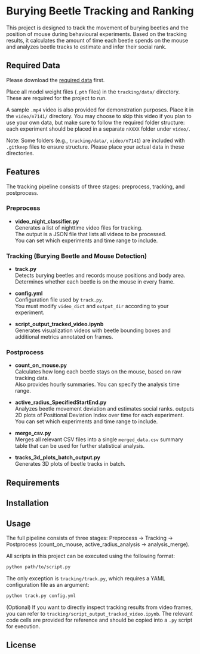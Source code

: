 # Burying Beetle Tracking and Ranking
This project is designed to track the movement of burying beetles and the position of mouse during behavioural experiments. Based on the tracking results, it calculates the amount of time each beetle spends on the mouse and analyzes beetle tracks to estimate and infer their social rank.

## Required Data
Please download the [required data](https://drive.google.com/drive/folders/1vGJgGVYwupqA06Lj6wFC9Ki-DBtZDRHL?usp=drive_link) first.

Place all model weight files (`.pth` files) in the `tracking/data/` directory. These are required for the project to run.

A sample `.mp4` video is also provided for demonstration purposes. Place it in the `video/n7141/` directory. You may choose to skip this video if you plan to use your own data, but make sure to follow the required folder structure: each experiment should be placed in a separate `nXXXX` folder under `video/`.

Note: Some folders (e.g., `tracking/data/`, `video/n7141`) are included with `.gitkeep` files to ensure structure. Please place your actual data in these directories.

## Features
The tracking pipeline consists of three stages: preprocess, tracking, and postprocess.

### Preprocess

- **video_night_classifier.py**  
  Generates a list of nighttime video files for tracking.  
  The output is a JSON file that lists all videos to be processed.  
  You can set which experiments and time range to include.

### Tracking (Burying Beetle and Mouse Detection)

- **track.py**  
  Detects burying beetles and records mouse positions and body area.  
  Determines whether each beetle is on the mouse in every frame.

- **config.yml**  
  Configuration file used by `track.py`.  
  You must modify `video_dict` and `output_dir` according to your experiment.

- **script_output_tracked_video.ipynb**  
  Generates visualization videos with beetle bounding boxes and additional metrics annotated on frames.

### Postprocess

- **count_on_mouse.py**  
  Calculates how long each beetle stays on the mouse, based on raw tracking data.  
  Also provides hourly summaries.
  You can specify the analysis time range.

- **active_radius_SpecifiedStartEnd.py**  
  Analyzes beetle movement deviation and estimates social ranks.
  outputs 2D plots of Positional Deviation Index over time for each experiment.  
  You can set which experiments and time range to include.

- **merge_csv.py**  
  Merges all relevant CSV files into a single `merged_data.csv` summary table that can be used for further statistical analysis.

- **tracks_3d_plots_batch_output.py**  
  Generates 3D plots of beetle tracks in batch.

## Requirements


## Installation


## Usage
The full pipeline consists of three stages: Preprocess → Tracking → Postprocess (count_on_mouse, active_radius_analysis → analysis_merge).

All scripts in this project can be executed using the following format:  
```bash
python path/to/script.py
```

The only exception is `tracking/track.py`, which requires a YAML configuration file as an argument:  
```bash
python track.py config.yml
```

(Optional) If you want to directly inspect tracking results from video frames, you can refer to `tracking/script_output_tracked_video.ipynb`. The relevant code cells are provided for reference and should be copied into a `.py` script for execution.

## License
